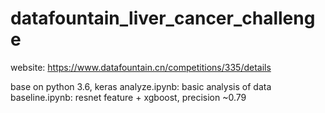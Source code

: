 # datafountain_liver_cancer_challenge
website: https://www.datafountain.cn/competitions/335/details

base on python 3.6, keras
analyze.ipynb: basic analysis of data
baseline.ipynb: resnet feature + xgboost, precision ~0.79